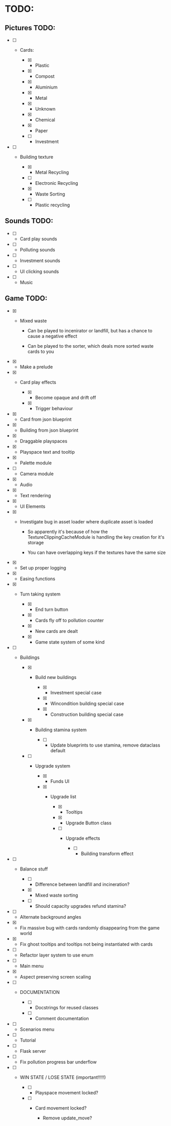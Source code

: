 # TODO:

## Pictures TODO:

- [ ] - Cards:

	- [x] - Plastic

	- [x] - Compost

	- [x] - Aluminium

	- [x] - Metal

	- [x] - Unknown

	- [x] - Chemical

	- [x] - Paper

	- [ ] - Investment


- [ ] - Building texture

	- [x] - Metal Recycling

	- [ ] - Electronic Recycling

	- [x] - Waste Sorting

	- [ ] - Plastic recycling


## Sounds TODO:

- [ ] - Card play sounds

- [ ] - Polluting sounds

- [ ] - Investment sounds

- [ ] - UI clicking sounds

- [ ] - Music


## Game TODO:

- [x] - Mixed waste

	- Can be played to incenirator or landfill, but has a chance to cause a negative effect

	- Can be played to the sorter, which deals more sorted waste cards to you

- [x] - Make a prelude

- [x] - Card play effects

	- [x] - Become opaque and drift off

	- [x] - Trigger behaviour

- [x] - Card from json blueprint

- [x] - Building from json blueprint

- [x] - Draggable playspaces

- [x] - Playspace text and tooltip

- [x] - Palette module

- [ ] - Camera module

- [x] - Audio

- [x] - Text rendering

- [x] - UI Elements

- [x] - Investigate bug in asset loader where duplicate asset is loaded

	- So apparently it's because of how the TextureClippingCacheModule is handling the key creation for it's storage

	- You can have overlapping keys if the textures have the same size

- [x] - Set up proper logging

- [x] - Easing functions

- [x] - Turn taking system

	- [x] - End turn button

	- [x] - Cards fly off to pollution counter

	- [x] - New cards are dealt

	- [x] - Game state system of some kind

- [ ] - Buildings

	- [x] - Build new buildings

		- [x] - Investment special case

		- [x] - Wincondition building special case

		- [x] - Construction building special case

	- [x] - Building stamina system

		- [ ] - Update blueprints to use stamina, remove dataclass default

	- [ ] - Upgrade system

		- [x] - Funds UI

		- [x] - Upgrade list

			- [x] - Tooltips

			- [x] - Upgrade Button class

			- [ ] - Upgrade effects

				- [ ] - Building transform effect

- [ ] - Balance stuff

	- [ ] - Difference between landfill and incineration?

	- [x] - Mixed waste sorting

	- [ ] - Should capacity upgrades refund stamina?

- [ ] - Alternate background angles

- [x] - Fix massive bug with cards randomly disappearing from the game world

- [x] - Fix ghost tooltips and tooltips not being instantiated with cards

- [ ] - Refactor layer system to use enum

- [ ] - Main menu

- [x] - Aspect preserving screen scaling

- [ ] - DOCUMENTATION

	- [ ] - Docstrings for reused classes

	- [ ] - Comment documentation

- [ ] - Scenarios menu

- [ ] - Tutorial

- [ ] - Flask server

- [ ] - Fix pollution progress bar underflow

- [ ] - WIN STATE / LOSE STATE (important!!!!!)

	- [ ] - Playspace movement locked?

	- [ ] - Card movement locked?

		- Remove update_move?
